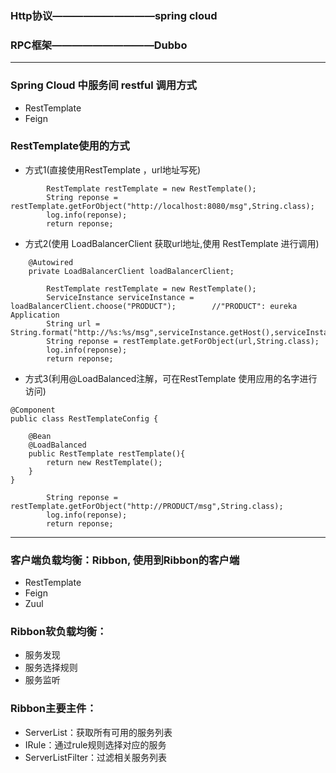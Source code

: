 ### Http协议——————————spring cloud

### RPC框架——————————Dubbo

---

### Spring Cloud 中服务间 restful 调用方式

* RestTemplate
* Feign

### RestTemplate使用的方式

* 方式1\(直接使用RestTemplate ，url地址写死\)

```
        RestTemplate restTemplate = new RestTemplate();
        String reponse = restTemplate.getForObject("http://localhost:8080/msg",String.class);
        log.info(reponse);
        return reponse;
```

* 方式2\(使用 LoadBalancerClient 获取url地址,使用 RestTemplate 进行调用\)

```
    @Autowired
    private LoadBalancerClient loadBalancerClient;
```

```
        RestTemplate restTemplate = new RestTemplate();
        ServiceInstance serviceInstance = loadBalancerClient.choose("PRODUCT");        //"PRODUCT": eureka Application
        String url = String.format("http://%s:%s/msg",serviceInstance.getHost(),serviceInstance.getPort());
        String reponse = restTemplate.getForObject(url,String.class);
        log.info(reponse);
        return reponse;
```

* 方式3\(利用@LoadBalanced注解，可在RestTemplate 使用应用的名字进行访问\)

```
@Component
public class RestTemplateConfig {

    @Bean
    @LoadBalanced
    public RestTemplate restTemplate(){
        return new RestTemplate();
    }
}
```

```
        String reponse = restTemplate.getForObject("http://PRODUCT/msg",String.class);
        log.info(reponse);
        return reponse;
```

---

### 客户端负载均衡：Ribbon, 使用到Ribbon的客户端

* RestTemplate
* Feign
* Zuul

### Ribbon软负载均衡：

* 服务发现
* 服务选择规则
* 服务监听

### Ribbon主要主件：

* ServerList：获取所有可用的服务列表
* IRule：通过rule规则选择对应的服务
* ServerListFilter：过滤相关服务列表



